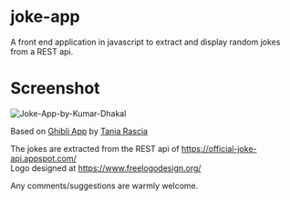 # joke-app
A front end application in javascript to extract and display random jokes from a REST api.
# Screenshot

<img src='https://i.postimg.cc/FsGXDpcv/Joke-App-by-Kumar-Dhakal.png' border='0' alt='Joke-App-by-Kumar-Dhakal'/></a>
 
 Based on <a href="https://taniarascia.github.io/sandbox/ghibli/" target=_blank>Ghibli App</a> by 
    <a href="https://www.taniarascia.com/" target=_blank>Tania Rascia</a>
    <p>The jokes are extracted from the REST api of <a href="https://official-joke-api.appspot.com/" target=_blank>
    https://official-joke-api.appspot.com/</a>
    <br/>
    Logo designed at <a href="https://www.freelogodesign.org/" target=_blank>https://www.freelogodesign.org/</a>
  
  Any comments/suggestions are warmly welcome.
